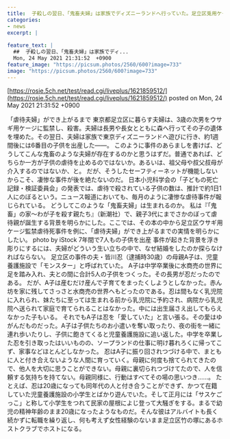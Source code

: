 ```yaml
---
title:  子殺しの翌日、「鬼畜夫婦」は家族でディズニーランドへ行っていた。足立区兎用ケージ監禁致死事件 
categories:
- news
excerpt: |
  
feature_text: |
  ##  子殺しの翌日、「鬼畜夫婦」は家族でディ...
  Mon, 24 May 2021 21:31:52  +0900
feature_image: "https://picsum.photos/2560/600?image=733"
image: "https://picsum.photos/2560/600?image=733"
---
```


[https://rosie.5ch.net/test/read.cgi/liveplus/1621859512/](https://rosie.5ch.net/test/read.cgi/liveplus/1621859512/)
posted on Mon, 24 May 2021 21:31:52  +0900

<!--more-->

「虐待夫婦」ができ上がるまで 東京都足立区に暮らす夫婦は、3歳の次男をウサギ用ケージに監禁し、殺害。夫婦は長男や長女とともに森へ行ってその子の遺体を埋めた。その翌日、夫婦は家族で東京ディズニーランドへ遊びに行き、約1週間後には6番目の子供を出産した——。 このように事件のあらましを書けば、どうしてこんな鬼畜のような夫婦が存在するのかと思うはずだ。普通であれば、どちらか一方が子供の虐待を止めるのではないか。あるいは、祖父母や叔父叔母が介入するのではないか、と。 だが、そうしたセーフティーネットが機能しないからこそ、凄惨な事件が後を絶たないのだ。 日本小児科学会の「子どもの死亡記録・検証委員会」の発表では、虐待で殺されている子供の数は、推計で約1日1人にのぼるという。ニュース報道においても、毎月のように凄惨な虐待事件が報じられている。 どうしてこのような「鬼畜夫婦」は生まれるのか。 私は『「鬼畜」の家〜わが子を殺す親たち』（新潮社）で、親子3代にまでさかのぼって虐待親が誕生する背景を明らかにした。ここでは、その本の中から足立区ウサギ用ケージ監禁虐待死事件を例に、「虐待夫婦」ができ上がるまでの実情を明らかにしたい。 photo by iStock 7年間で7人もの子供を出産 事件が起きた背景を浮き彫りにするには、夫婦がどういう生い立ちの中で、なぜ結婚をしたのか探らなければならない。 足立区の事件の夫・皆川忍（逮捕時30歳）の母親A子は、児童養護施設で「モンスター」と呼ばれていた。 A子は中学卒業後に水商売の世界に足を踏み入れ、夫との間に合計5人の子供をつくった。その長男が忍だったのである。 だが、A子は産むだけ産んで子育てをまったくしようとしなかった。赤ん坊を家に残してさっさと水商売の世界へもどったのである。忍は間もなく乳児院に入れられ、妹たちに至っては生まれる前から乳児院に予約され、病院から乳児院へ送られて家庭で育てられることはなかった。中には出生届さえ出してもらえなかった子もいる。 それでもA子は忍を「愛していた」と言い張る。その愛はゆがんだものだった。A子は子供たちのお小遣いを奪い取ったり、夜の街を一緒に連れ歩いたりし、子供に飽きてくると児童養護施設に追い返した。中学を卒業した忍を引き取ったはいいものの、ソープランドの仕事に明け暮れろくに帰ってこず、家事などほとんどしなかった。 忍はA子に振り回されつづける中で、まともに人と付き合えないような人間に育っていく。母親に何度も捨てられてきたので、他人を大切に思うことができない。母親に裏切られつづけてたので、人を信頼する気持ちを持てない。母親同様に、行動はすべてその場の思いつき……。 たとえば、忍は20歳になっても同年代の人と付き合うことができず、かつて在籍していた児童養護施設の小学生とばかり遊んでいた。そして正月には「サスケごっこ」と称して小学生をつれて民家の屋根によじ登って大騒ぎをする。まるで幼児の精神年齢のまま20歳になったようなものだ。そんな彼はアルバイトも長く続かずに転職を繰り返し、何も考えず女性経験のないまま足立区竹の塚にあるホストクラブでホストになる。
